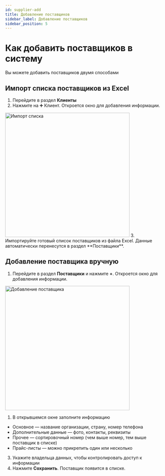 ```yaml
---
id: supplier-add
title: Добавление поставщиков
sidebar_label: Добавление поставщиков
sidebar_position: 5
---
```

# Как добавить поставщиков в систему
Вы можете добавить поставщиков двумя способами

## Импорт списка поставщиков из Excel
1. Перейдите в раздел **Клиенты**
2. Нажмите на ➕ Клиент. Откроется окно для добавления информации.
<img src="/img/knowledge/purchase/clients-add.png" alt="Импорт списка" width="400" />
3. Импортируйте готовый список поставщиков из файла Excel.
Данные автоматически перенесутся в раздел **Поставщики**.


## Добавление поставщика вручную
1. Перейдите в раздел **Поставщики** и нажмите **+**. Откроется окно для добавления информации.

<img src="/img/knowledge/purchase/supplier-add.png" alt="Добавление поставщика" width="400" />

1. В открывшемся окне заполните информацию
- Основное — название организации, страну, номер телефона
- Дополнительные данные — фото, контакты, реквизиты
- Прочее — сортировочный номер (чем выше номер, тем выше поставщик в списке)
- Прайс-листы — можно прикрепить один или несколько
3. Укажите владельца данных, чтобы контролировать доступ к информации
1. Нажмите **Сохранить**. Поставщик появится в списке.